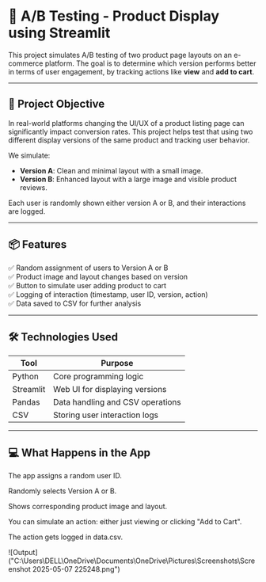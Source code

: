 # 🧪 A/B Testing - Product Display using Streamlit

This project simulates A/B testing of two product page layouts on an e-commerce platform. The goal is to determine which version performs better in terms of user engagement, by tracking actions like **view** and **add to cart**.

---

## 🎯 Project Objective

In real-world platforms changing the UI/UX of a product listing page can significantly impact conversion rates. This project helps test that using two different display versions of the same product and tracking user behavior.

We simulate:

- **Version A**: Clean and minimal layout with a small image.
- **Version B**: Enhanced layout with a large image and visible product reviews.

Each user is randomly shown either version A or B, and their interactions are logged.

---

## 📦 Features

✅ Random assignment of users to Version A or B  
✅ Product image and layout changes based on version  
✅ Button to simulate user adding product to cart  
✅ Logging of interaction (timestamp, user ID, version, action)  
✅ Data saved to CSV for further analysis

---

## 🛠️ Technologies Used

| Tool        | Purpose                          |
|-------------|----------------------------------|
| Python      | Core programming logic           |
| Streamlit   | Web UI for displaying versions   |
| Pandas      | Data handling and CSV operations |
| CSV         | Storing user interaction logs    |

---

## 💻 What Happens in the App
The app assigns a random user ID.

Randomly selects Version A or B.

Shows corresponding product image and layout.

You can simulate an action: either just viewing or clicking "Add to Cart".

The action gets logged in data.csv.

![Output]("C:\Users\DELL\OneDrive\Documents\OneDrive\Pictures\Screenshots\Screenshot 2025-05-07 225248.png")
